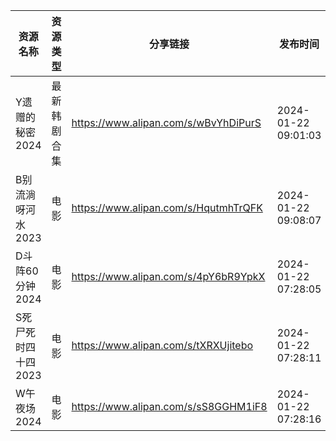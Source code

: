 | 资源名称         | 资源类型   | 分享链接                                 | 发布时间                |
| ------------ | ------ | ------------------------------------ | ------------------- |
| Y遗赠的秘密2024   | 最新韩剧合集 | https://www.alipan.com/s/wBvYhDiPurS | 2024-01-22 09:01:03 |
| B别流淌呀河水2023  | 电影     | https://www.alipan.com/s/HqutmhTrQFK | 2024-01-22 09:08:07 |
| D斗阵60分钟2024  | 电影     | https://www.alipan.com/s/4pY6bR9YpkX | 2024-01-22 07:28:05 |
| S死尸死时四十四2023 | 电影     | https://www.alipan.com/s/tXRXUjitebo | 2024-01-22 07:28:11 |
| W午夜场2024     | 电影     | https://www.alipan.com/s/sS8GGHM1iF8 | 2024-01-22 07:28:16 |
